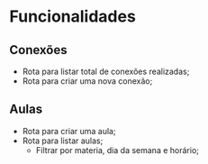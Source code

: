 # Funcionalidades

## Conexões

- Rota para listar total de conexões realizadas;
- Rota para criar uma nova conexão;

## Aulas

- Rota para criar uma aula;
- Rota para listar aulas;
  - Filtrar por materia, dia da semana e horário;
